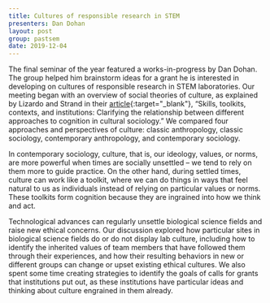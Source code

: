 ```yaml
---
title: Cultures of responsible research in STEM
presenters: Dan Dohan
layout: post
group: pastsem
date: 2019-12-04
---
```


The final seminar of the year featured a works-in-progress by Dan Dohan. The 
group helped him brainstorm ideas for a grant he is 
interested in developing on cultures of responsible research in STEM 
laboratories. Our meeting began with an overview of social theories
of culture, as explained by Lizardo and Strand in their 
[article](https://www.sciencedirect.com/science/article/pii/S0304422X09000606?via%3Dihub){:target="_blank"}, 
“Skills, toolkits, contexts, and institutions: Clarifying the relationship between different approaches to cognition in cultural 
sociology.” We compared four approaches and perspectives of culture: classic anthropology, classic sociology, contemporary anthropology,
and contemporary sociology. 

In contemporary sociology, culture, that is, our ideology, values, or norms, are more powerful when times
are socially unsettled – we tend to rely on them more to guide practice. On the other hand, during settled times, culture can work like 
a toolkit, where we can do things in ways that feel natural to us as individuals instead of relying on particular values or norms. 
These toolkits form cognition because they are ingrained into how we think and act.

Technological advances can regularly unsettle biological science fields and raise new ethical concerns. Our discussion explored how 
particular sites in biological science fields do or do not display lab culture, including how to identify the inherited values of team 
members that have followed them through their experiences, and how their resulting behaviors in new or different groups can change or 
upset existing ethical cultures. We also spent some time creating strategies to identify the goals of calls for grants that institutions 
put out, as these institutions have particular ideas and thinking about culture engrained in them already.
